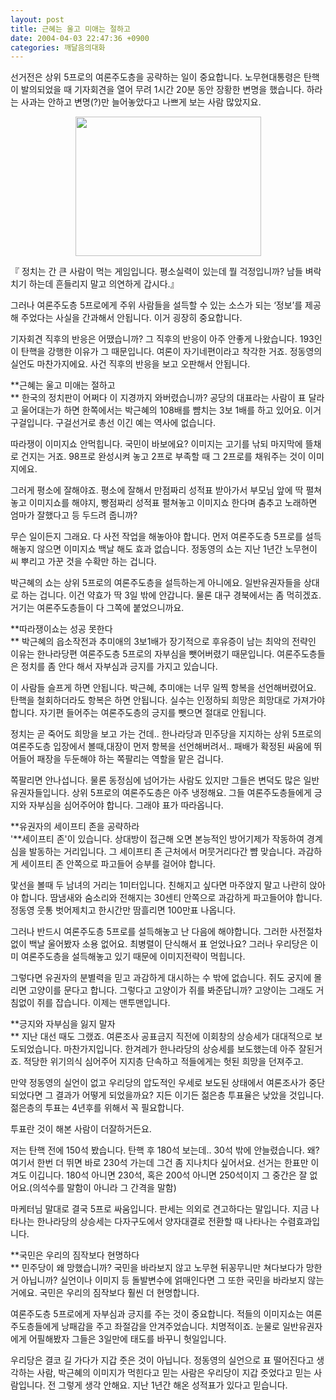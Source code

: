 ```yaml
---
layout: post
title: 근혜는 울고 미애는 절하고
date: 2004-04-03 22:47:36 +0900
categories: 깨달음의대화
---
```

선거전은 상위 5프로의 여론주도층을 공략하는 일이 중요합니다. 노무현대통령은 탄핵이 발의되었을 때 기자회견을 열어 무려 1시간 20분 동안 장황한 변명을 했습니다. 하라는 사과는 안하고 변명(?)만 늘어놓았다고 나쁘게 보는 사람 많았지요. 

<p align="center">
  <img src="http://drkimz.com/technote/board/private/upimg/1081045285.jpg" width="297" height="223" border="0" />
</p>

<p align="left">
  『 정치는 간 큰 사람이 먹는 게임입니다. 평소실력이 있는데 뭘 걱정입니까? 남들 벼락치기 하는데 흔들리지 말고 의연하게 갑시다.』
</p>

그러나 여론주도층 5프로에게 주위 사람들을 설득할 수 있는 소스가 되는 ‘정보’를 제공해 주었다는 사실을 간과해서 안됩니다. 이거 굉장히 중요합니다. 

기자회견 직후의 반응은 어땠습니까? 그 직후의 반응이 아주 안좋게 나왔습니다. 193인이 탄핵을 강행한 이유가 그 때문입니다. 여론이 자기네편이라고 착각한 거죠. 정동영의 실언도 마찬가지에요. 사건 직후의 반응을 보고 오판해서 안됩니다. 

**근혜는 울고 미애는 절하고  
** 한국의 정치판이 어쩌다 이 지경까지 와버렸습니까? 공당의 대표라는 사람이 표 달라고 울어대는가 하면 한쪽에서는 박근혜의 108배를 뺨치는 3보 1배를 하고 있어요. 이거 구걸입니다. 구걸선거로 총선 이긴 예는 역사에 없습니다. 

따라쟁이 이미지쇼 안먹힙니다. 국민이 바보에요? 이미지는 고기를 낚되 마지막에 뜰채로 건지는 거죠. 98프로 완성시켜 놓고 2프로 부족할 때 그 2프로를 채워주는 것이 이미지에요. 

그러게 평소에 잘해야죠. 평소에 잘해서 만점짜리 성적표 받아가서 부모님 앞에 딱 펼쳐놓고 이미지쇼를 해야지, 빵점짜리 성적표 펼쳐놓고 이미지쇼 한다며 춤추고 노래하면 엄마가 잘했다고 등 두드려 줍니까?

무슨 일이든지 그래요. 다 사전 작업을 해놓아야 합니다. 먼저 여론주도층 5프로를 설득해놓지 않으면 이미지쇼 백날 해도 효과 없습니다. 정동영의 쇼는 지난 1년간 노무현이 씨 뿌리고 가꾼 것을 수확만 하는 겁니다. 

박근혜의 쇼는 상위 5프로의 여론주도층을 설득하는게 아니에요. 일반유권자들을 상대로 하는 겁니다. 이건 약효가 딱 3일 밖에 안갑니다. 물론 대구 경북에서는 좀 먹히겠죠. 거기는 여론주도층들이 다 그쪽에 붙었으니까요. 

**따라쟁이쇼는 성공 못한다  
** 박근혜의 읍소작전과 추미애의 3보1배가 장기적으로 후유증이 남는 최악의 전략인 이유는 한나라당편 여론주도층 5프로의 자부심을 뺏어버렸기 때문입니다. 여론주도층들은 정치를 좀 안다 해서 자부심과 긍지를 가지고 있습니다. 

이 사람들 슬프게 하면 안됩니다. 박근혜, 추미애는 너무 일찍 항복을 선언해버렸어요. 탄핵을 철회하더라도 항복은 하면 안됩니다. 실수는 인정하되 희망은 희망대로 가져가야 합니다. 자기편 들어주는 여론주도층의 긍지를 뺏으면 절대로 안됩니다. 

정치는 곧 죽어도 희망을 보고 가는 건데.. 한나라당과 민주당을 지지하는 상위 5프로의 여론주도층 입장에서 볼때,대장이 먼저 항복을 선언해버려서.. 패배가 확정된 싸움에 뛰어들어 패장을 두둔해야 하는 쪽팔리는 역할을 맡은 겁니다. 

쪽팔리면 안나섭니다. 물론 동정심에 넘어가는 사람도 있지만 그들은 변덕도 많은 일반 유권자들입니다. 상위 5프로의 여론주도층은 아주 냉정해요. 그들 여론주도층들에게 긍지와 자부심을 심어주어야 합니다. 그래야 표가 따라옵니다. 

**유권자의 세이프티 존을 공략하라  
'**세이프티 존'이 있습니다. 상대방이 접근해 오면 본능적인 방어기제가 작동하여 경계심을 발동하는 거리입니다. 그 세이프티 존 근처에서 머뭇거리다간 뺨 맞습니다. 과감하게 세이프티 존 안쪽으로 파고들어 승부를 걸어야 합니다. 

&#47583;선을 볼때 두 남녀의 거리는 1미터입니다. 친해지고 싶다면 마주앉지 말고 나란히 앉아야 합니다. 땀냄새와 숨소리와 전해지는 30센티 안쪽으로 과감하게 파고들어야 합니다. 정동영 웃통 벗어제치고 한시간만 땀흘리면 100만표 나옵니다. 

그러나 반드시 여론주도층 5프로를 설득해놓고 난 다음에 해야합니다. 그러한 사전절차 없이 백날 울어봤자 소용 없어요. 최병렬이 단식해서 표 얻었나요? 그러나 우리당은 이미 여론주도층을 설득해놓고 있기 때문에 이미지전략이 먹힙니다. 

그렇다면 유권자의 분별력을 믿고 과감하게 대시하는 수 밖에 없습니다. 쥐도 궁지에 몰리면 고양이를 문다고 합니다. 그렇다고 고양이가 쥐를 봐준답니까? 고양이는 그래도 거침없이 쥐를 잡습니다. 이제는 맨투맨입니다. 

**긍지와 자부심을 잃지 말자  
** 지난 대선 때도 그랬죠. 여론조사 공표금지 직전에 이회창의 상승세가 대대적으로 보도되었습니다. 마찬가지입니다. 한겨레가 한나라당의 상승세를 보도했는데 아주 잘된거죠. 적당한 위기의식 심어주어 지지층 단속하고 적들에게는 헛된 희망을 던져주고.

만약 정동영의 실언이 없고 우리당의 압도적인 우세로 보도된 상태에서 여론조사가 중단되었다면 그 결과가 어떻게 되었을까요? 지든 이기든 젊은층 투표율은 낮았을 것입니다. 젊은층의 투표는 4년후를 위해서 꼭 필요합니다. 

투표란 것이 해본 사람이 더잘하거든요. 

저는 탄핵 전에 150석 봤습니다. 탄핵 후 180석 보는데.. 30석 밖에 안늘렸습니다. 왜? 여기서 한번 더 뛰면 바로 230석 가는데 그건 좀 지나치다 싶어서요. 선거는 한표만 이겨도 이깁니다. 180석 아니면 230석, 혹은 200석 아니면 250석이지 그 중간은 잘 없어요.(의석수를 말함이 아니라 그 간격을 말함) 

마케터님 말대로 결국 5프로 싸움입니다. 판세는 의외로 견고하다는 말입니다. 지금 나타나는 한나라당의 상승세는 다자구도에서 양자대결로 전환할 때 나타나는 수렴효과입니다. 

**국민은 우리의 짐작보다 현명하다  
** 민주당이 왜 망했습니까? 국민을 바라보지 않고 노무현 뒤꽁무니만 쳐다보다가 망한거 아닙니까? 실언이나 이미지 등 돌발변수에 얽매인다면 그 또한 국민을 바라보지 않는거에요. 국민은 우리의 짐작보다 훨씬 더 현명합니다. 

여론주도층 5프로에게 자부심과 긍지를 주는 것이 중요합니다. 적들의 이미지쇼는 여론주도층들에게 낭패감을 주고 좌절감을 안겨주었습니다. 치명적이죠. 눈물로 일반유권자에게 어필해봤자 그들은 3일만에 태도를 바꾸니 헛일입니다. 

우리당은 결코 길 가다가 지갑 줏은 것이 아닙니다. 정동영의 실언으로 표 떨어진다고 생각하는 사람, 박근혜의 이미지가 먹힌다고 믿는 사람은 우리당이 지갑 줏었다고 믿는 사람입니다. 전 그렇게 생각 안해요. 지난 1년간 해온 성적표가 있다고 믿습니다.